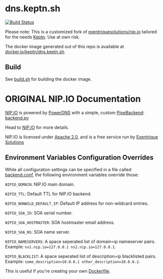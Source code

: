 # dns.keptn.sh

[![Build Status](https://travis-ci.org/keptn/dns.keptn.sh.svg?branch=master)](https://travis-ci.org/keptn/dns.keptn.sh)

Please note: This is a customized fork of [exentriquesolutions/nip.io](https://github.com/exentriquesolutions/nip.io) tailored for the needs 
[Keptn](https://keptn.sh). Use at own risk.

The docker image generated out of this repo is available at [docker.io/keptn/dns.keptn.sh](https://hub.docker.com/r/keptn/dns.keptn.sh).


## Build

See [build.sh](build.sh) for building the docker image.


# ORIGINAL NIP.IO Documentation

[NIP.IO](http://nip.io) is powered by [PowerDNS](https://powerdns.com) with a simple, 
custom [PipeBackend](https://doc.powerdns.com/authoritative/backends/pipe.html): 
[backend.py](nipio/backend.py)

Head to [NIP.IO](http://nip.io) for more details.

NIP.IO is licensed under [Apache 2.0](LICENSE.txt), and is a free service run by
[Exentrique Solutions](http://exentriquesolutions.com)

## Environment Variables Configuration Overrides

While all configuration settings can be specified in a file called [backend.conf](nipio/backend.conf), the following
environment variables override those:

`NIPIO_DOMAIN`: NIP.IO main domain.

`NIPIO_TTL`: Default TTL for  NIP.IO backend.

`NIPIO_NONWILD_DEFAULT_IP`: Default IP address for non-wildcard entries.

`NIPIO_SOA_ID`: SOA serial number.

`NIPIO_SOA_HOSTMASTER`: SOA hostmaster email address.

`NIPIO_SOA_NS`: SOA name server.

`NIPIO_NAMESERVERS`: A space seperated list of domain=ip nameserver pairs. Example: `ns1.nip.io=127.0.0.1 ns2.nip.io=127.0.0.1`.

`NIPIO_BLACKLIST`: A space seperated list of description=ip blacklisted pairs. Example: `some_description=10.0.0.1 other_description=10.0.0.2`.

This is useful if you're creating your own [Dockerfile](Dockerfile).
